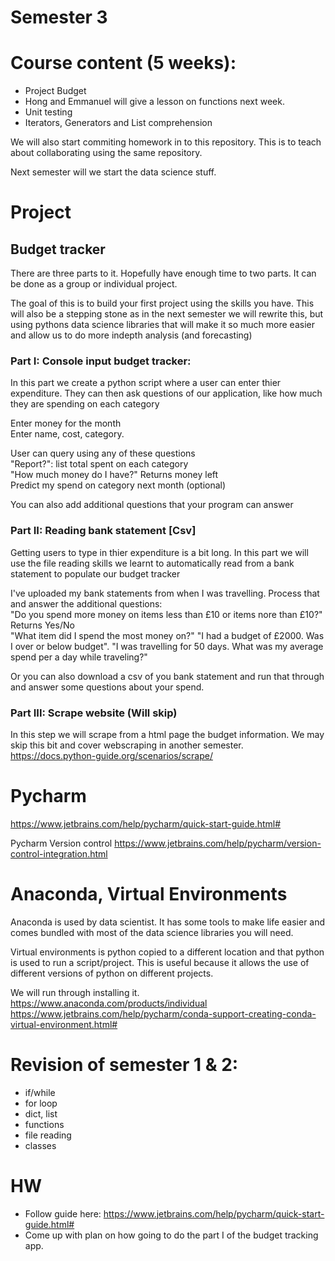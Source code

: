 # Semester 3

# Course content (5 weeks):
- Project Budget
- Hong and Emmanuel will give a lesson on functions next week.
- Unit testing
- Iterators, Generators and List comprehension

We will also start commiting homework in to this repository. This is to teach about collaborating using the same repository.  

Next semester will we start the data science stuff.  

# Project
## Budget tracker
There are three parts to it. Hopefully have enough time to two parts. It can be done as a group or individual project.

The goal of this is to build your first project using the skills you have. This will also be a stepping stone as in the next semester we will rewrite this, but using pythons data science libraries that will make it so much more easier and allow us to do more indepth analysis (and forecasting)

### Part I: Console input budget tracker:
In this part we create a python script where a user can enter thier expenditure. They can then ask questions of our application, like how much they are spending on each category

Enter money for the month  
Enter name, cost, category.  

User can query using any of these questions  
"Report?": list total spent on each category  
"How much money do I have?" Returns money left  
Predict my spend on category next month  (optional)  

You can also add additional questions that your program can answer



### Part II: Reading bank statement [Csv]
Getting users to type in thier expenditure is a bit long. In this part we will use the file reading skills we learnt to automatically read from a bank statement to populate our budget tracker
  

I've uploaded my bank statements from when I was travelling. Process that and answer the additional questions:  
"Do you spend more money on items less than £10 or items nore than £10?" Returns Yes/No   
"What item did I spend the most money on?"
"I had a budget of £2000. Was I over or below budget".
"I was travelling for 50 days. What was my average spend per a day while traveling?"

Or you can also download a csv of you bank statement and run that through and answer some questions about your spend.


### Part III: Scrape website (Will skip)
In this step we will scrape from a html page the budget information. We may skip this bit and cover webscraping in another semester.
https://docs.python-guide.org/scenarios/scrape/



# Pycharm
https://www.jetbrains.com/help/pycharm/quick-start-guide.html#

Pycharm Version control
https://www.jetbrains.com/help/pycharm/version-control-integration.html


# Anaconda, Virtual Environments
Anaconda is used by data scientist. It has some tools to make life easier and comes bundled with most of the data science libraries you will need.

Virtual environments is python copied to a different location and that python is used to run a script/project. This is useful because it allows the use of different versions of python on different projects.

We will run through installing it.  
https://www.anaconda.com/products/individual  
https://www.jetbrains.com/help/pycharm/conda-support-creating-conda-virtual-environment.html#  



# Revision of semester 1 & 2:
- if/while
- for loop
- dict, list
- functions
- file reading
- classes


# HW
- Follow guide here: https://www.jetbrains.com/help/pycharm/quick-start-guide.html#  
- Come up with plan on how going to do the part I of the budget tracking app.
